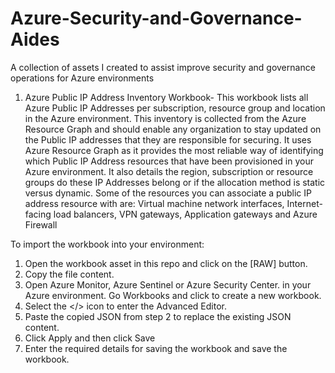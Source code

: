 # Azure-Security-and-Governance-Aides
A collection of assets I created to assist improve security and governance operations for Azure environments

1. Azure Public IP Address Inventory Workbook- 
  This workbook lists all Azure Public IP Addresses per subscription, resource group and location in the Azure environment. This inventory is collected from the Azure Resource Graph and should enable any organization to stay updated on the Public IP addresses that they are responsible for securing.
  It uses Azure Resource Graph as it provides the most reliable way of identifying which Public IP Address resources that have been provisioned in your Azure environment. It also details the region, subscription or resource groups do these IP Addresses belong or if the allocation method is static versus dynamic.
  Some of the resources you can associate a public IP address resource with are:
  Virtual machine network interfaces, Internet-facing load balancers, VPN gateways, Application gateways and Azure Firewall
  
  To import the workbook into your environment:
  1. Open the workbook asset in this repo and click on the [RAW] button.
  2. Copy the file content.
  3. Open Azure Monitor, Azure Sentinel or Azure Security Center. in your Azure environment. Go Workbooks and click to create a new workbook.
  4. Select the </> icon to enter the Advanced Editor.
  5. Paste the copied JSON from step 2 to replace the existing JSON content.
  6. Click Apply and then click Save
  7. Enter the required details for saving the workbook and save the workbook.
    
